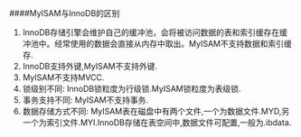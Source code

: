 ####MyISAM与InnoDB的区别
1. InnoDB存储引擎会维护自己的缓冲池，会将被访问数据的表和索引缓存在缓冲池中。经常使用的数据会直接从内存中取出。MyISAM不支持数据和索引缓存.
2. InnoDB支持外键,MyISAM不支持外键.
3. MyISAM不支持MVCC.
4. 锁级别不同: InnoDB锁粒度为行级锁.MyISAM锁粒度为表级锁.
5. 事务支持不同: MyISAM不支持事务.
6. 数据存储方式不同: MyISAM表在磁盘中有两个文件,一个为数据文件.MYD,另一个为索引文件.MYI.InnoDB存储在表空间中,数据文件可配置,一般为.ibdata.